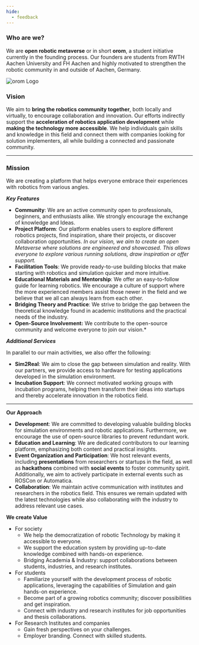 ```yaml
---
hide:
  - feedback
---
```


### **Who are we?**
We are **open robotic metaverse** or in short **orom**, a student initiative currently in the founding process. Our founders are students from RWTH Aachen University and FH Aachen and highly motivated to strengthen the robotic community in and outside of Aachen, Germany.

![orom Logo](https://raw.githubusercontent.com/openroboverse/knowledge-base/main/docs/assets/icon.png)

### **Vision**

We aim to **bring the robotics community together**, both locally and virtually, to encourage collaboration and innovation. Our efforts indirectly support the **acceleration of robotics application development** while **making the technology more accessible**. We help individuals gain skills and knowledge in this field and connect them with companies looking for solution implementers, all while building a connected and passionate community.

---

### **Mission**

We are creating a platform that helps everyone embrace their experiences with robotics from various angles.

***Key Features***

- **Community**: We are an active community open to professionals, beginners, and enthusiasts alike. We strongly encourage the exchange of knowledge and Ideas.
- **Project Platform**: Our platform enables users to explore different robotics projects, find inspiration, share their projects, or discover collaboration opportunities. *In our vision, we aim to create an open Metaverse where solutions are engineered and showcased. This allows everyone to explore various running solutions, draw inspiration or offer support.*
- **Facilitation Tools**: We provide ready-to-use building blocks that make starting with robotics and simulation quicker and more intuitive.
- **Educational Materials and Mentorship**: We offer an easy-to-follow guide for learning robotics. We encourage a culture of support where the more experienced members assist those newer in the field and we believe that we all can always learn from each other.
- **Bridging Theory and Practice**: We strive to bridge the gap between the theoretical knowledge found in academic institutions and the practical needs of the industry.
- **Open-Source Involvement:** We contribute to the open-source community and welcome everyone to join our vision.*

***Additional Services***

In parallel to our main activities, we also offer the following:

- **Sim2Real**: We aim to close the gap between simulation and reality. With our partners, we provide access to hardware for testing applications developed in the simulation environment.
- **Incubation Support**: We connect motivated working groups with incubation programs, helping them transform their ideas into startups and thereby accelerate innovation in the robotics field.

---

**Our Approach**

- **Development**: We are committed to developing valuable building blocks for simulation environments and robotic applications. Furthermore, we encourage the use of open-source libraries to prevent redundant work.
- **Education and Learning**: We are dedicated contributors to our learning platform, emphasizing both content and practical insights.
- **Event Organization and Participation**: We host relevant events, including **presentations** from researchers or startups in the field, as well as **hackathons** combined with **social events** to foster community spirit. Additionally, we aim to actively participate in external events such as ROSCon or Automatica.
- **Collaboration**: We maintain active communication with institutes and researchers in the robotics field. This ensures we remain updated with the latest technologies while also collaborating with the industry to address relevant use cases.

**We create Value**

- For society
    - We help the democratization of robotic Technology by making it accessible to everyone.
    - We support the education system by providing up-to-date knowledge combined with hands-on experience.
    - Bridging Academia & Industry: support collaborations between students, industries, and research institutes.
- For students
    - Familiarize yourself with the development process of robotic applications, leveraging the capabilities of Simulation and gain hands-on experience.
    - Become part of a growing robotics community; discover possibilities and get inspiration.
    - Connect with industry and research institutes for job opportunities and thesis collaborations.
- For Research Institutes and companies
    - Gain fresh perspectives on your challenges.
    - Employer branding. Connect with skilled students.
